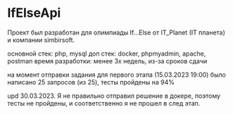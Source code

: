 # IfElseApi

Проект был разработан для олимпиады If...Else от IT_Planet (IT планета) и компании simbirsoft.

основной стек: php, mysql
доп стек: docker, phpmyadmin, apache, postman
время разработки: менее 3х недель, из-за сроков сдачи

на момент отправки задания для первого этапа (15.03.2023 19:00) было написано 25 запросов (из 25), тесты пройдены на 94%

upd 30.03.2023.
Я не правильно отправил решение в докере, поэтому тесты не пройдены, и соответственно я не прошел в след этап.
